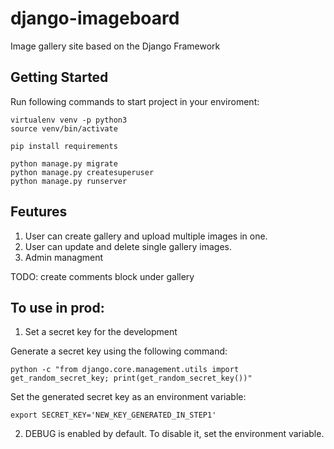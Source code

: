 # django-imageboard

Image gallery site based on the Django Framework

## Getting Started

Run following commands to start project in your enviroment:

```
virtualenv venv -p python3
source venv/bin/activate

pip install requirements

python manage.py migrate
python manage.py createsuperuser
python manage.py runserver
```

## Feutures

1. User can create gallery and upload multiple images in one.
2. User can update and delete single gallery images.
3. Admin managment

TODO: create comments block under gallery

## To use in prod:
1. Set a secret key for the development

Generate a secret key using the following command:
```
python -c "from django.core.management.utils import get_random_secret_key; print(get_random_secret_key())"
```
Set the generated secret key as an environment variable:
```
export SECRET_KEY='NEW_KEY_GENERATED_IN_STEP1'
```

2. DEBUG is enabled by default. To disable it, set the environment variable.
